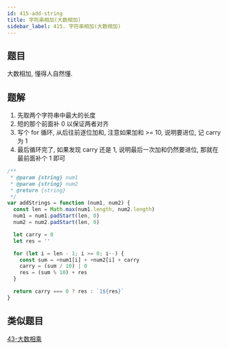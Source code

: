 ```yaml
---
id: 415-add-string
title: 字符串相加(大数相加)
sidebar_label: 415. 字符串相加(大数相加)
---
```


## 题目

大数相加, 懂得人自然懂.

## 题解

1. 先取两个字符串中最大的长度
2. 短的那个前面补 0 以保证两者对齐
3. 写个 for 循环, 从后往前逐位加和, 注意如果加和 >= 10, 说明要进位, 记 carry 为 1
4. 最后循环完了, 如果发现 carry 还是 1, 说明最后一次加和仍然要进位, 那就在最前面补个 1 即可

```js
/**
 * @param {string} num1
 * @param {string} num2
 * @return {string}
 */
var addStrings = function (num1, num2) {
  const len = Math.max(num1.length, num2.length)
  num1 = num1.padStart(len, 0)
  num2 = num2.padStart(len, 0)

  let carry = 0
  let res = ''

  for (let i = len - 1; i >= 0; i--) {
    const sum = +num1[i] + +num2[i] + carry
    carry = (sum / 10) | 0
    res = (sum % 10) + res
  }

  return carry === 0 ? res : `1${res}`
}
```

## 类似题目

[43-大数相乘](/leetcode/medium/43-multiply)

